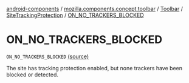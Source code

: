 [android-components](../../../index.md) / [mozilla.components.concept.toolbar](../../index.md) / [Toolbar](../index.md) / [SiteTrackingProtection](index.md) / [ON_NO_TRACKERS_BLOCKED](./-o-n_-n-o_-t-r-a-c-k-e-r-s_-b-l-o-c-k-e-d.md)

# ON_NO_TRACKERS_BLOCKED

`ON_NO_TRACKERS_BLOCKED` [(source)](https://github.com/mozilla-mobile/android-components/blob/master/components/concept/toolbar/src/main/java/mozilla/components/concept/toolbar/Toolbar.kt#L387)

The site has tracking protection enabled, but none trackers have been blocked or detected.


